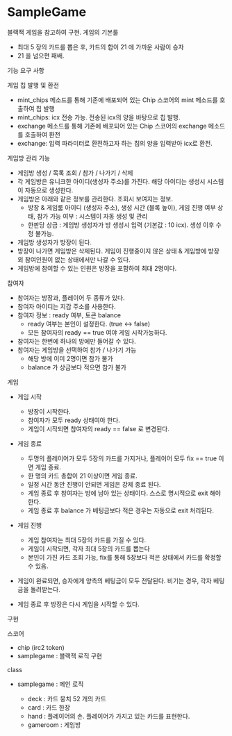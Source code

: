 # SampleGame
블랙잭 게임을 참고하여 구현. 
게임의 기본룰
  - 최대 5 장의 카드를 뽑은 후, 카드의 합이 21 에 가까운 사람이 승자
  - 21 을 넘으편 패배. 

기능 요구 사항 

게임 칩 발행 및 환전
- mint_chips 메소드를 통해 기존에 배포되어 있는 Chip 스코어의 mint 메소드를 호출하여 칩 발행
- mint_chips: icx 전송 가능. 전송된 icx의 양을 바탕으로 칩 발행.
- exchange 메소드를 통해 기존에 배포되어 있는 Chip 스코어의 exchange 메소드를 호출하여 환전
- exchange: 입력 파라미터로 환전하고자 하는 칩의 양을 입력받아 icx로 환전.

게임방 관리 기능 
- 게임방 생성 / 목록 조회 / 참가 / 나가기 / 삭제
- 각 게임방은 유니크한 아이디(생성자 주소)를 가진다. 해당 아이디는 생성시 시스템이 자동으로 생성한다. 
- 게임방은 아래와 같은 정보를 관리한다. 조회시 보여지는 정보. 
    - 방장 & 게임룸 아이디 (생성자 주소), 생성 시간 (블록 높이), 게임 진행 여부 상태,  참가 가능 여부 : 시스템이 자동 생성 및 관리
    - 한판당 상금 : 게임방 생성자가 방 생성시 입력 (기본값 : 10 icx). 생성 이후 수정 불가능.
- 게임방 생성자가 방장이 된다. 
- 방장이 나가면 게임방은 삭제된다. 게임이 진행중이지 않은 상태 & 게임방에 방장 외 참여인원이 없는 상태에서만 나갈 수 있다.
- 게임방에 참여할 수 있는 인원은 방장을 포함하여 최대 2명이다.

참여자 
- 참여자는 방장과, 플레이어 두 종류가 있다.
- 참여자 아이디는 지갑 주소를 사용한다.
- 참여자 정보 : ready 여부, 토큰 balance
    - ready 여부는 본인이 설정한다. (true <-> false) 
    - 모든 참여자의 ready == true 여야 게임 시작가능하다.
- 참여자는 한번에 하나의 방에만 들어갈 수 있다. 
- 참여자는 게임방을 선택하여 참가 / 나가기 가능 
    - 해당 방에 이미 2명이면 참가 불가
    - balance 가 상금보다 적으면 참가 불가 


게임
- 게임 시작 
    - 방장이 시작한다.
    - 참여자가 모두 ready 상태여야 한다.
    - 게임이 시작되면 참여자의 ready == false 로 변경된다.


- 게임 종료 
    - 두명의 플레이어가 모두 5장의 카드를 가지거나, 플레이어 모두 fix == true 이면 게임 종료.
    - 한 명의 카드 총합이 21 이상이면 게임 종료.
    - 일정 시간 동안 진행이 안되면 게임은 강제 종료 된다.
    - 게임 종료 후 참여자는 방에 남아 있는 상태이다. 스스로 명시적으로 exit 해야 한다.
    - 게임 종료 후 balance 가 베팅금보다 적은 경우는 자동으로 exit 처리된다. 

- 게임 진행
  - 게임 참여자는 최대 5장의 카드를 가질 수 있다. 
  - 게임이 시작되면, 각자 최대 5장의 카드를 뽑는다
  - 본인이 가진 카드 조회 가능, fix를 통해 5장보다 적은 상태에서 카드를 확정할 수 있음.

- 게임이 완료되면, 승자에게 양측의 베팅금이 모두 전달된다. 비기는 경우, 각자 베팅금을 돌려받는다. 
- 게임 종료 후 방장은 다시 게임을 시작할 수 있다. 


구현

스코어 
- chip (irc2 token) 
- samplegame : 블랙잭 로직 구현

class 
- samplegame : 메인 로직 

  - deck : 카드 뭉치 52 개의 카드 
  - card : 카드 한장 
  - hand : 플레이어의 손. 플레이어가 가지고 있는 카드를 표현한다.
  - gameroom : 게임방 
